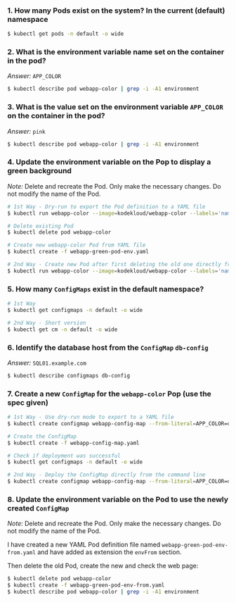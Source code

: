 ### 1. How many Pods exist on the system? In the current (default) namespace

```bash
$ kubectl get pods -n default -o wide
```

### 2. What is the environment variable name set on the container in the pod?

*Answer:* `APP_COLOR`

```bash
$ kubectl describe pod webapp-color | grep -i -A1 environment
```

### 3. What is the value set on the environment variable `APP_COLOR` on the container in the pod?

*Answer:* `pink`

```bash
$ kubectl describe pod webapp-color | grep -i -A1 environment
```

### 4. Update the environment variable on the Pop to display a green background

*Note:* Delete and recreate the Pod. Only make the necessary changes. Do not modify the name of the Pod.

```bash
# 1st Way - Dry-run to export the Pod definition to a YAML file
$ kubectl run webapp-color --image=kodekloud/webapp-color --labels='name=webapp-color' --env='APP_COLOR=green' --dry-run=client -o yaml > webapp-green-pod-env.yaml

# Delete existing Pod
$ kubectl delete pod webapp-color

# Create new webapp-color Pod from YAML file
$ kubectl create -f webapp-green-pod-env.yaml
```

```bash
# 2nd Way - Create new Pod after first deleting the old one directly from command line
$ kubectl run webapp-color --image=kodekloud/webapp-color --labels='name=webapp-color' --env='APP_COLOR=green'
```

### 5. How many `ConfigMaps` exist in the default namespace?

```bash
# 1st Way
$ kubectl get configmaps -n default -o wide

# 2nd Way - Short version
$ kubectl get cm -n default -o wide
```

### 6. Identify the database host from the `ConfigMap` `db-config`

*Answer:* `SQL01.example.com`

```bash
$ kubectl describe configmaps db-config 
```

### 7. Create a new `ConfigMap` for the `webapp-color` Pop (use the spec given)

```bash
# 1st Way - Use dry-run mode to export to a YAML file
$ kubectl create configmap webapp-config-map --from-literal=APP_COLOR=darkblue --dry-run=client -o yaml > webapp-config-map.yaml

# Create the ConfigMap
$ kubectl create -f webapp-config-map.yaml

# Check if deployment was successful
$ kubectl get configmaps -n default -o wide
```

```bash
# 2nd Way - Deploy the ConfigMap directly from the command line
$ kubectl create configmap webapp-config-map --from-literal=APP_COLOR=darkblue
```

### 8. Update the environment variable on the Pod to use the newly created `ConfigMap`

*Note:* Delete and recreate the Pod. Only make the necessary changes. Do not modify the name of the Pod.

I have created a new YAML Pod definition file named `webapp-green-pod-env-from.yaml` and have added as extension the `envFrom` section.

Then delete the old Pod, create the new and check the web page:

```bash
$ kubectl delete pod webapp-color
$ kubectl create -f webapp-green-pod-env-from.yaml
$ kubectl describe pod webapp-color | grep -i -A1 environment
```
